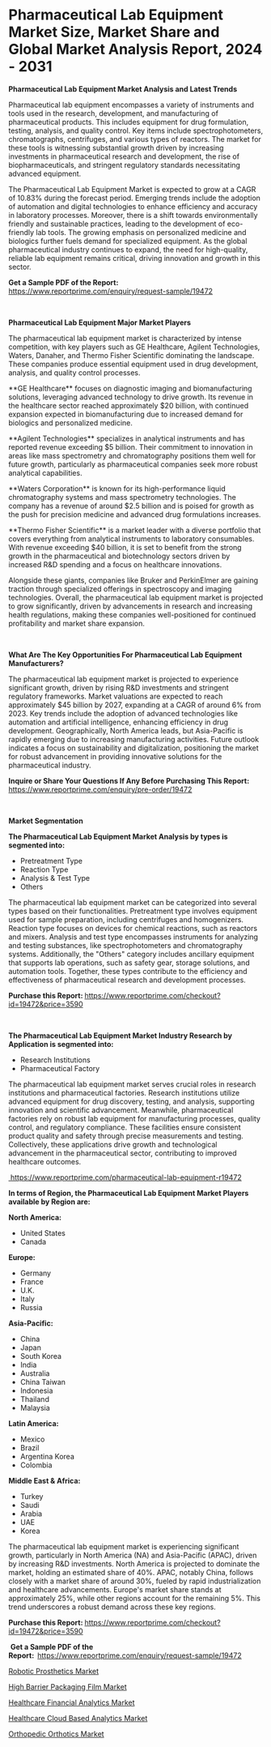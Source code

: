 <p><h1>Pharmaceutical Lab Equipment Market Size, Market Share and Global Market Analysis Report, 2024 - 2031</h1></p><p><strong>Pharmaceutical Lab Equipment Market Analysis and Latest Trends</strong></p>
<p><p>Pharmaceutical lab equipment encompasses a variety of instruments and tools used in the research, development, and manufacturing of pharmaceutical products. This includes equipment for drug formulation, testing, analysis, and quality control. Key items include spectrophotometers, chromatographs, centrifuges, and various types of reactors. The market for these tools is witnessing substantial growth driven by increasing investments in pharmaceutical research and development, the rise of biopharmaceuticals, and stringent regulatory standards necessitating advanced equipment.</p><p>The Pharmaceutical Lab Equipment Market is expected to grow at a CAGR of 10.83% during the forecast period. Emerging trends include the adoption of automation and digital technologies to enhance efficiency and accuracy in laboratory processes. Moreover, there is a shift towards environmentally friendly and sustainable practices, leading to the development of eco-friendly lab tools. The growing emphasis on personalized medicine and biologics further fuels demand for specialized equipment. As the global pharmaceutical industry continues to expand, the need for high-quality, reliable lab equipment remains critical, driving innovation and growth in this sector.</p></p>
<p><strong>Get a Sample PDF of the Report:&nbsp;</strong> <a href="https://www.reportprime.com/enquiry/request-sample/19472?utm_campaign=1105&utm_medium=2&utm_source=Github&utm_content=ia&utm_term=23112024&utm_id=pharmaceutical-lab-equipment">https://www.reportprime.com/enquiry/request-sample/19472</a></p>
<p>&nbsp;</p>
<p><strong>Pharmaceutical Lab Equipment Major Market Players</strong></p>
<p><p>The pharmaceutical lab equipment market is characterized by intense competition, with key players such as GE Healthcare, Agilent Technologies, Waters, Danaher, and Thermo Fisher Scientific dominating the landscape. These companies produce essential equipment used in drug development, analysis, and quality control processes.</p><p>**GE Healthcare** focuses on diagnostic imaging and biomanufacturing solutions, leveraging advanced technology to drive growth. Its revenue in the healthcare sector reached approximately $20 billion, with continued expansion expected in biomanufacturing due to increased demand for biologics and personalized medicine.</p><p>**Agilent Technologies** specializes in analytical instruments and has reported revenue exceeding $5 billion. Their commitment to innovation in areas like mass spectrometry and chromatography positions them well for future growth, particularly as pharmaceutical companies seek more robust analytical capabilities.</p><p>**Waters Corporation** is known for its high-performance liquid chromatography systems and mass spectrometry technologies. The company has a revenue of around $2.5 billion and is poised for growth as the push for precision medicine and advanced drug formulations increases.</p><p>**Thermo Fisher Scientific** is a market leader with a diverse portfolio that covers everything from analytical instruments to laboratory consumables. With revenue exceeding $40 billion, it is set to benefit from the strong growth in the pharmaceutical and biotechnology sectors driven by increased R&D spending and a focus on healthcare innovations.</p><p>Alongside these giants, companies like Bruker and PerkinElmer are gaining traction through specialized offerings in spectroscopy and imaging technologies. Overall, the pharmaceutical lab equipment market is projected to grow significantly, driven by advancements in research and increasing health regulations, making these companies well-positioned for continued profitability and market share expansion.</p></p>
<p>&nbsp;</p>
<p><strong>What Are The Key Opportunities For Pharmaceutical Lab Equipment Manufacturers?</strong></p>
<p><p>The pharmaceutical lab equipment market is projected to experience significant growth, driven by rising R&D investments and stringent regulatory frameworks. Market valuations are expected to reach approximately $45 billion by 2027, expanding at a CAGR of around 6% from 2023. Key trends include the adoption of advanced technologies like automation and artificial intelligence, enhancing efficiency in drug development. Geographically, North America leads, but Asia-Pacific is rapidly emerging due to increasing manufacturing activities. Future outlook indicates a focus on sustainability and digitalization, positioning the market for robust advancement in providing innovative solutions for the pharmaceutical industry.</p></p>
<p><strong>Inquire or Share Your Questions If Any Before Purchasing This Report:</strong> <a href="https://www.reportprime.com/enquiry/pre-order/19472?utm_campaign=1105&utm_medium=2&utm_source=Github&utm_content=ia&utm_term=23112024&utm_id=pharmaceutical-lab-equipment">https://www.reportprime.com/enquiry/pre-order/19472</a></p>
<p>&nbsp;</p>
<p><strong>Market Segmentation</strong></p>
<p><strong>The Pharmaceutical Lab Equipment Market Analysis by types is segmented into:</strong></p>
<p><ul><li>Pretreatment Type</li><li>Reaction Type</li><li>Analysis & Test Type</li><li>Others</li></ul></p>
<p><p>The pharmaceutical lab equipment market can be categorized into several types based on their functionalities. Pretreatment type involves equipment used for sample preparation, including centrifuges and homogenizers. Reaction type focuses on devices for chemical reactions, such as reactors and mixers. Analysis and test type encompasses instruments for analyzing and testing substances, like spectrophotometers and chromatography systems. Additionally, the "Others" category includes ancillary equipment that supports lab operations, such as safety gear, storage solutions, and automation tools. Together, these types contribute to the efficiency and effectiveness of pharmaceutical research and development processes.</p></p>
<p><strong>Purchase this Report:&nbsp;</strong><a href="https://www.reportprime.com/checkout?id=19472&price=3590&utm_campaign=1105&utm_medium=2&utm_source=Github&utm_content=ia&utm_term=23112024&utm_id=pharmaceutical-lab-equipment">https://www.reportprime.com/checkout?id=19472&price=3590</a></p>
<p>&nbsp;</p>
<p><strong>The Pharmaceutical Lab Equipment Market Industry Research by Application is segmented into:</strong></p>
<p><ul><li>Research Institutions</li><li>Pharmaceutical Factory</li></ul></p>
<p><p>The pharmaceutical lab equipment market serves crucial roles in research institutions and pharmaceutical factories. Research institutions utilize advanced equipment for drug discovery, testing, and analysis, supporting innovation and scientific advancement. Meanwhile, pharmaceutical factories rely on robust lab equipment for manufacturing processes, quality control, and regulatory compliance. These facilities ensure consistent product quality and safety through precise measurements and testing. Collectively, these applications drive growth and technological advancement in the pharmaceutical sector, contributing to improved healthcare outcomes.</p></p>
<p><a href="https://www.reportprime.com/pharmaceutical-lab-equipment-r19472?utm_campaign=1105&utm_medium=2&utm_source=Github&utm_content=ia&utm_term=23112024&utm_id=pharmaceutical-lab-equipment">&nbsp;https://www.reportprime.com/pharmaceutical-lab-equipment-r19472</a></p>
<p><strong>In terms of Region, the Pharmaceutical Lab Equipment Market Players available by Region are:</strong></p>
<p>
    <p> <strong> North America: </strong>
        <ul>
            <li>United States</li>
            <li>Canada</li>
        </ul>
        </p> 
    <p> <strong> Europe: </strong>
        <ul>
            <li>Germany</li>
            <li>France</li>
            <li>U.K.</li>
            <li>Italy</li>
            <li>Russia</li>
        </ul>
        </p> 
    <p> <strong> Asia-Pacific: </strong>
        <ul>
            <li>China</li>
            <li>Japan</li>
            <li>South Korea</li>
            <li>India</li>
            <li>Australia</li>
            <li>China Taiwan</li>
            <li>Indonesia</li>
            <li>Thailand</li>
            <li>Malaysia</li>
        </ul>
        </p> 
    <p> <strong> Latin America: </strong>
        <ul>
            <li>Mexico</li>
            <li>Brazil</li>
            <li>Argentina Korea</li>
            <li>Colombia</li>
        </ul>
        </p> 
    <p> <strong> Middle East & Africa: </strong>
        <ul>
            <li>Turkey</li>
            <li>Saudi</li>
            <li>Arabia</li>
            <li>UAE</li>
            <li>Korea</li>
        </ul>
    </p>
    </p>
<p><p>The pharmaceutical lab equipment market is experiencing significant growth, particularly in North America (NA) and Asia-Pacific (APAC), driven by increasing R&D investments. North America is projected to dominate the market, holding an estimated share of 40%. APAC, notably China, follows closely with a market share of around 30%, fueled by rapid industrialization and healthcare advancements. Europe's market share stands at approximately 25%, while other regions account for the remaining 5%. This trend underscores a robust demand across these key regions.</p></p>
<p><strong>Purchase this Report: </strong><a href="https://www.reportprime.com/checkout?id=19472&price=3590&utm_campaign=1105&utm_medium=2&utm_source=Github&utm_content=ia&utm_term=23112024&utm_id=pharmaceutical-lab-equipment">https://www.reportprime.com/checkout?id=19472&price=3590</a></p>
<p>&nbsp;<strong>Get a Sample PDF of the Report:&nbsp;&nbsp;</strong><a href="https://www.reportprime.com/enquiry/request-sample/19472?utm_campaign=1105&utm_medium=2&utm_source=Github&utm_content=ia&utm_term=23112024&utm_id=pharmaceutical-lab-equipment">https://www.reportprime.com/enquiry/request-sample/19472</a></p>
<p><strong></strong></p>
<p><p><a href="https://www.linkedin.com/pulse/unveiling-market-trends-global-robotic-prosthetics-growth-kc1ke?utm_campaign=1105&utm_medium=2&utm_source=Github&utm_content=ia&utm_term=23112024&utm_id=pharmaceutical-lab-equipment">Robotic Prosthetics Market</a></p><p><a href="https://www.linkedin.com/pulse/high-barrier-packaging-film-market-overview-size-value-predicted-qh9ae?utm_campaign=1105&utm_medium=2&utm_source=Github&utm_content=ia&utm_term=23112024&utm_id=pharmaceutical-lab-equipment">High Barrier Packaging Film Market</a></p><p><a href="https://issuu.com/reportprime-2/docs/healthcare-financial-analytics-mark_250a7d0642ffbf?utm_campaign=1105&utm_medium=2&utm_source=Github&utm_content=ia&utm_term=23112024&utm_id=pharmaceutical-lab-equipment">Healthcare Financial Analytics Market</a></p><p><a href="https://issuu.com/reportprime-2/docs/healthcare-cloud-based-analytics-ma_370dcf984178c1?utm_campaign=1105&utm_medium=2&utm_source=Github&utm_content=ia&utm_term=23112024&utm_id=pharmaceutical-lab-equipment">Healthcare Cloud Based Analytics Market</a></p><p><a href="https://github.com/NorbertYates/Market-Research-Report-List-7/blob/main/orthopedic-orthotics-market.md?utm_campaign=1105&utm_medium=2&utm_source=Github&utm_content=ia&utm_term=23112024&utm_id=pharmaceutical-lab-equipment">Orthopedic Orthotics Market</a></p></p>